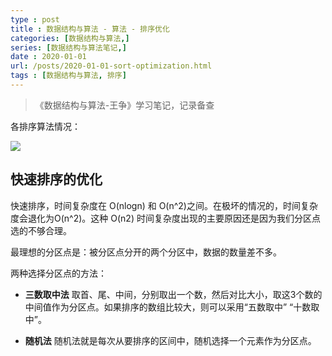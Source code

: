 ```yaml
---
type : post
title : 数据结构与算法 - 算法 - 排序优化
categories: [数据结构与算法,] 
series: [数据结构与算法笔记,]
date : 2020-01-01
url: /posts/2020-01-01-sort-optimization.html 
tags : [数据结构与算法, 排序]
---
```


> 《数据结构与算法-王争》学习笔记，记录备查

各排序算法情况：

![](/static/imgs/complexity/sort-optimization.jpg)


## 快速排序的优化

快速排序，时间复杂度在 O(nlogn) 和 O(n^2)之间。在极坏的情况的，时间复杂度会退化为O(n^2)。这种 O(n2) 时间复杂度出现的主要原因还是因为我们分区点选的不够合理。

最理想的分区点是：被分区点分开的两个分区中，数据的数量差不多。

两种选择分区点的方法：

- **三数取中法** 取首、尾、中间，分别取出一个数，然后对比大小，取这3个数的中间值作为分区点。如果排序的数组比较大，则可以采用“五数取中” “十数取中”。

- **随机法** 随机法就是每次从要排序的区间中，随机选择一个元素作为分区点。

